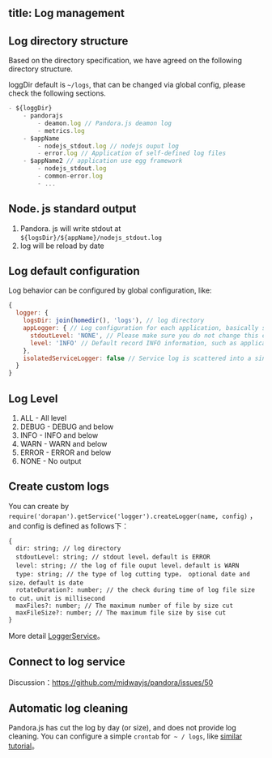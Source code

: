 title: Log management
---

## Log directory structure

Based on the directory specification, we have agreed on the following directory structure.

loggDir default is `~/logs`, that can be changed via global config, please check the following sections.

```js
- ${loggDir}
	- pandorajs
		- deamon.log // Pandora.js deamon log
		- metrics.log 
	- $appName
		- nodejs_stdout.log // nodejs ouput log
		- error.log // Application of self-defined log files
	- $appName2 // application use egg framework
		- nodejs_stdout.log
		- common-error.log
		- ... 
```

## Node. js standard output

1. Pandora. js will write stdout at `${logsDir}/${appName}/nodejs_stdout.log`
2. log will be reload by date


## Log default configuration

Log behavior can be configured by global configuration, like:

```javascript
{
  logger: {
    logsDir: join(homedir(), 'logs'), // log directory
    appLogger: { // Log configuration for each application, basically stdout
      stdoutLevel: 'NONE', // Please make sure you do not change this configuration by default without output to the stdout of daemon
      level: 'INFO' // Default record INFO information, such as application start or stop, is recommended to keep INFO
    },
    isolatedServiceLogger: false // Service log is scattered into a single log file, it is recommended to keep false
  }
}
```

## Log Level

1. ALL - All level
2. DEBUG - DEBUG and below
3. INFO - INFO and below
4. WARN - WARN and below
5. ERROR - ERROR and below
6. NONE - No output


## Create custom logs

You can create by  `require('dorapan').getService('logger').createLogger(name, config)` ，and config is defined as follows下：


```
{
  dir: string; // log directory
  stdoutLevel: string; // stdout level，default is ERROR
  level: string; // the log of file ouput level，default is WARN
  type: string; // the type of log cutting type， optional date and size，default is date
  rotateDuration?: number; // the check during time of log file size to cut，unit is millisecond
  maxFiles?: number; // The maximum number of file by size cut
  maxFileSize?: number; // The maximum file size by sise cut
}
```
More detail [LoggerService](http://www.midwayjs.org/pandora/api-reference/service-logger/classes/loggerservice.html)。

## Connect to log service

Discussion：<https://github.com/midwayjs/pandora/issues/50>

## Automatic log cleaning

Pandora.js has cut the log by day (or size), and does not provide log cleaning. You can configure a simple `crontab` for` ~ / logs`, like [similar tutorial](https://www.cnblogs.com/peida/archive/2013/03/25/2980121.html)。

